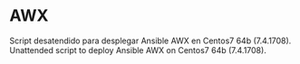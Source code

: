# AWX
Script desatendido para desplegar Ansible AWX en Centos7 64b (7.4.1708).
Unattended script to deploy Ansible AWX on Centos7 64b (7.4.1708).
